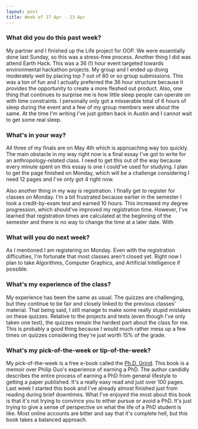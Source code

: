 ```yaml
---
layout: post
title: Week of 17 Apr - 23 Apr
---
```


### What did you do this past week?
My partner and I finished up the Life project for OOP. We were essentially done last Sunday, so this was a stress-free process. Another thing I did was attend Earth Hack. This was a 36 (!) hour event targeted towards environmental hackathon projects. My group and I ended up doing moderately well by placing top 7 out of 80 or so group submissions. This was a ton of fun and I actually preferred the 36 hour structure because it provides the opportunity to create a more fleshed out product. Also, one thing that continues to surprise me is how little sleep people can operate on with time constraints. I personally only got a misserable total of 6 hours of sleep during the event and a few of my group members were about the same. At the time I'm writing I've just gotten back in Austin and I cannot wait to get some real sleep.

### What's in your way?
All three of my finals are on May 4th which is approaching way too quickly. The main obstacle in my way right now is a final essay I've got to write for an anthropology-related class. I need to get this out of the way because every minute spent on this essay is one I could've used for studying. I plan to get the page finished on Monday, which will be a challenge considering I need 12 pages and I've only got 4 right now. 

Also another thing in my way is registration. I finally get to register for classes on Monday. I'm a bit frustrated because earlier in the semester I took a credit-by-exam test and earned 10 hours. This increased my degree progression, which should've improved my registration time. However, I've learned that registration times are calculated at the beginning of the semester and there is no way to change the time at a later date. With 

### What will you do next week?
As I mentioned I am registering on Monday. Even with the registration difficulties, I'm fortunate that most classes aren't closed yet. Right now I plan to take Algorithms, Computer Graphics, and Artificial Intelligence if possible. 

### What's my experience of the class?
My experience has been the same as usual. The quizzes are challenging, but they continue to be fair and closely linked to the previous classes' material. That being said, I still manage to make some really stupid mistakes on these quizzes. Relative to the projects and tests (even though I've only taken one test), the quizzes remain the hardest part about the class for me. This is probably a good thing because I would much rather mess up a few times on quizzes considering they're just worth 15% of the grade. 

### What's my pick-of-the-week or tip-of-the-week?
My pick-of-the-week is a free e-book called the [Ph.D. Grind](http://pgbovine.net/PhD-memoir.htm). This book is a memoir over Philip Guo's experience of earning a PhD. The author candidly describes the entire process of earning a PhD from general lifestyle to getting a paper published. It's a really easy read and just over 100 pages. Last week I started this book and I've already almost finished just from reading during brief downtimes. What I've enjoyed the most about this book is that it's not trying to convince you to either pursue or avoid a PhD. It's just trying to give a sense of perspective on what the life of a PhD student is like. Most online accounts are bitter and say that it's complete hell, but this book takes a balanced approach. 
